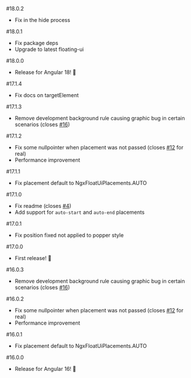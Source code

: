 #18.0.2
* Fix in the hide process

#18.0.1
* Fix package deps
* Upgrade to latest floating-ui

#18.0.0
* Release for Angular 18! 🎉

#17.1.4
* Fix docs on targetElement

#17.1.3
* Remove development background rule causing graphic bug in certain scenarios (closes [#16](https://github.com/tonysamperi/ngx-float-ui/issues/16))

#17.1.2
* Fix some nullpointer when placement was not passed (closes [#12](https://github.com/tonysamperi/ngx-float-ui/issues/12) for real)
* Performance improvement

#17.1.1
* Fix placement default to NgxFloatUiPlacements.AUTO

#17.1.0
* Fix readme (closes [#4](https://github.com/tonysamperi/ngx-float-ui/issues/4))
* Add support for `auto-start` and `auto-end` placements

#17.0.1
* Fix position fixed not applied to popper style

#17.0.0
* First release! 🎉

#16.0.3
* Remove development background rule causing graphic bug in certain scenarios (closes [#16](https://github.com/tonysamperi/ngx-float-ui/issues/16))

#16.0.2
* Fix some nullpointer when placement was not passed (closes [#12](https://github.com/tonysamperi/ngx-float-ui/issues/12) for real)
* Performance improvement

#16.0.1
* Fix placement default to NgxFloatUiPlacements.AUTO

#16.0.0
* Release for Angular 16! 🎉

